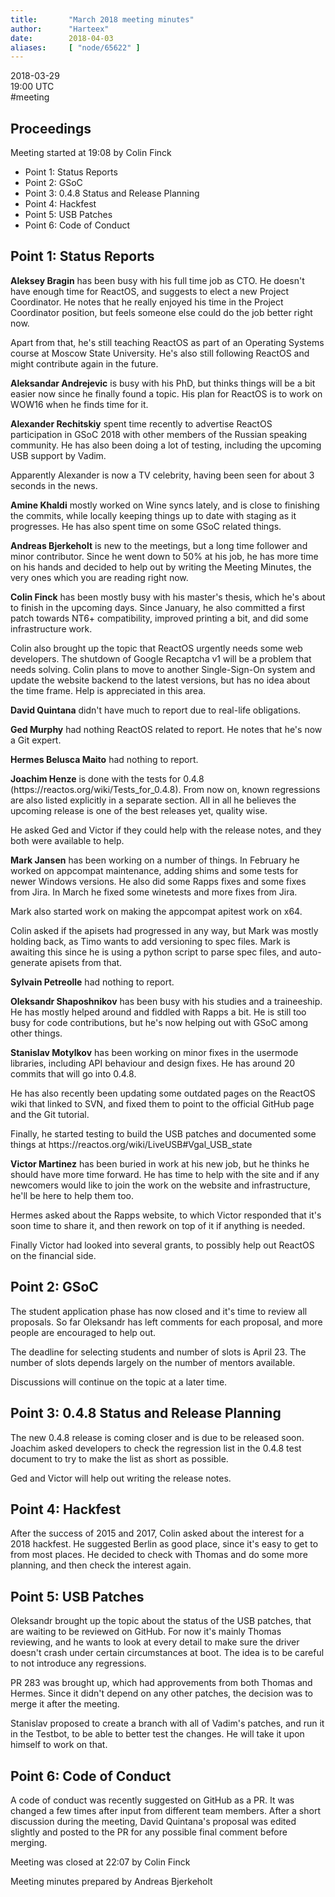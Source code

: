 ```yaml
---
title:       "March 2018 meeting minutes"
author:      "Harteex"
date:        2018-04-03
aliases:     [ "node/65622" ]
---
```


<p>2018-03-29<br />
	19:00 UTC<br />
	#meeting</p>
<h2>Proceedings</h2>
<p>Meeting started at 19:08 by Colin Finck</p>
<ul>
    <li>Point 1: Status Reports</li>
    <li>Point 2: GSoC</li>
    <li>Point 3: 0.4.8 Status and Release Planning</li>
    <li>Point 4: Hackfest</li>
    <li>Point 5: USB Patches</li>
    <li>Point 6: Code of Conduct</li>
</ul>

<h2>Point 1: Status Reports</h2>

<p><b>Aleksey Bragin</b> has been busy with his full time job as CTO. He doesn't have enough time for ReactOS, and suggests to elect a new Project Coordinator. He notes that he really enjoyed his time in the Project Coordinator position, but feels someone else could do the job better right now.</p>
<p>Apart from that, he's still teaching ReactOS as part of an Operating Systems course at Moscow State University. He's also still following ReactOS and might contribute again in the future.</p>

<p><b>Aleksandar Andrejevic</b> is busy with his PhD, but thinks things will be a bit easier now since he finally found a topic. His plan for ReactOS is to work on WOW16 when he finds time for it.</p>

<p><b>Alexander Rechitskiy</b> spent time recently to advertise ReactOS participation in GSoC 2018 with other members of the Russian speaking community. He has also been doing a lot of testing, including the upcoming USB support by Vadim.</p>
<p>Apparently Alexander is now a TV celebrity, having been seen for about 3 seconds in the news.</p>

<p><b>Amine Khaldi</b> mostly worked on Wine syncs lately, and is close to finishing the commits, while locally keeping things up to date with staging as it progresses. He has also spent time on some GSoC related things.</p>

<p><b>Andreas Bjerkeholt</b> is new to the meetings, but a long time follower and minor contributor. Since he went down to 50% at his job, he has more time on his hands and decided to help out by writing the Meeting Minutes, the very ones which you are reading right now.</p>

<p><b>Colin Finck</b> has been mostly busy with his master's thesis, which he's about to finish in the upcoming days. Since January, he also committed a first patch towards NT6+ compatibility, improved printing a bit, and did some infrastructure work.</p>
<p>Colin also brought up the topic that ReactOS urgently needs some web developers. The shutdown of Google Recaptcha v1 will be a problem that needs solving. Colin plans to move to another Single-Sign-On system and update the website backend to the latest versions, but has no idea about the time frame. Help is appreciated in this area.</p>

<p><b>David Quintana</b> didn't have much to report due to real-life obligations.</p>

<p><b>Ged Murphy</b> had nothing ReactOS related to report. He notes that he's now a Git expert.</p>

<p><b>Hermes Belusca Maito</b> had nothing to report.</p>

<p><b>Joachim Henze</b> is done with the tests for 0.4.8 (https://reactos.org/wiki/Tests_for_0.4.8). From now on, known regressions are also listed explicitly in a separate section. All in all he believes the upcoming release is one of the best releases yet, quality wise.</p>
<p>He asked Ged and Victor if they could help with the release notes, and they both were available to help.</p>

<p><b>Mark Jansen</b> has been working on a number of things. In February he worked on appcompat maintenance, adding shims and some tests for newer Windows versions. He also did some Rapps fixes and some fixes from Jira. In March he fixed some winetests and more fixes from Jira.</p>
<p>Mark also started work on making the appcompat apitest work on x64.</p>
<p>Colin asked if the apisets had progressed in any way, but Mark was mostly holding back, as Timo wants to add versioning to spec files. Mark is awaiting this since he is using a python script to parse spec files, and auto-generate apisets from that.</p>

<p><b>Sylvain Petreolle</b> had nothing to report.</p>

<p><b>Oleksandr Shaposhnikov</b> has been busy with his studies and a traineeship. He has mostly helped around and fiddled with Rapps a bit. He is still too busy for code contributions, but he's now helping out with GSoC among other things.</p>

<p><b>Stanislav Motylkov</b> has been working on minor fixes in the usermode libraries, including API behaviour and design fixes. He has around 20 commits that will go into 0.4.8.</p>
<p>He has also recently been updating some outdated pages on the ReactOS wiki that linked to SVN, and fixed them to point to the official GitHub page and the Git tutorial.</p>
<p>Finally, he started testing to build the USB patches and documented some things at https://reactos.org/wiki/LiveUSB#Vgal_USB_state</p>

<p><b>Victor Martinez</b> has been buried in work at his new job, but he thinks he should have more time forward. He has time to help with the site and if any newcomers would like to join the work on the website and infrastructure, he'll be here to help them too.</p>
<p>Hermes asked about the Rapps website, to which Victor responded that it's soon time to share it, and then rework on top of it if anything is needed.</p>
<p>Finally Victor had looked into several grants, to possibly help out ReactOS on the financial side.</p>

<h2>Point 2: GSoC</h2>

<p>The student application phase has now closed and it's time to review all proposals. So far Oleksandr has left comments for each proposal, and more people are encouraged to help out.</p>

<p>The deadline for selecting students and number of slots is April 23. The number of slots depends largely on the number of mentors available.</p>

<p>Discussions will continue on the topic at a later time.</p>

<h2>Point 3: 0.4.8 Status and Release Planning</h2>

<p>The new 0.4.8 release is coming closer and is due to be released soon. Joachim asked developers to check the regression list in the 0.4.8 test document to try to make the list as short as possible.</p>

<p>Ged and Victor will help out writing the release notes.</p>

<h2>Point 4: Hackfest</h2>

<p>After the success of 2015 and 2017, Colin asked about the interest for a 2018 hackfest. He suggested Berlin as good place, since it's easy to get to from most places. He decided to check with Thomas and do some more planning, and then check the interest again.</p>

<h2>Point 5: USB Patches</h2>

<p>Oleksandr brought up the topic about the status of the USB patches, that are waiting to be reviewed on GitHub. For now it's mainly Thomas reviewing, and he wants to look at every detail to make sure the driver doesn't crash under certain circumstances at boot. The idea is to be careful to not introduce any regressions.</p>

<p>PR 283 was brought up, which had approvements from both Thomas and Hermes. Since it didn't depend on any other patches, the decision was to merge it after the meeting.</p>

<p>Stanislav proposed to create a branch with all of Vadim's patches, and run it in the Testbot, to be able to better test the changes. He will take it upon himself to work on that.</p>

<h2>Point 6: Code of Conduct</h2>

<p>A code of conduct was recently suggested on GitHub as a PR. It was changed a few times after input from different team members. After a short discussion during the meeting, David Quintana's proposal was edited slightly and posted to the PR for any possible final comment before merging.</p>

<p>Meeting was closed at 22:07 by Colin Finck</p>
<p>Meeting minutes prepared by Andreas Bjerkeholt</p>
